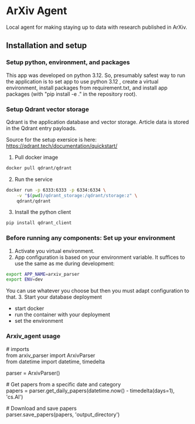 # ArXiv Agent
Local agent for making staying up to data with research published in ArXiv.

## Installation and setup

### Setup python, environment, and packages

This app was developed on python 3.12. So, presumably safest way to run the application is to set app to use python 3.12
, create a virtual environment, install packages from requirement.txt, and install app packages (with "pip install -e ." 
in the repository root).

### Setup Qdrant vector storage

Qdrant is the application database and vector storage. Article data is stored in the Qdrant entry payloads.

Source for the setup exersice is here: https://qdrant.tech/documentation/quickstart/

1. Pull docker image
```bash
docker pull qdrant/qdrant
```
2. Run the service
```bash
docker run -p 6333:6333 -p 6334:6334 \
    -v "$(pwd)/qdrant_storage:/qdrant/storage:z" \
    qdrant/qdrant
```
3. Install the python client
```bash
pip install qdrant_client
```

### Before running any components: Set up your environment
1. Activate you virtual environment.
2. App configuration is based on your environment variable. It suffices to use the same as me during development:
``` bash
export APP_NAME=arxiv_parser
export ENV=dev
```
You can use whatever you choose but then you must adapt configuration to that.
3. Start your database deployment
- start docker
- run the container with your deployment
- set the environment

### Arxiv_agent usage

\# imports\
from arxiv_parser import ArxivParser\
from datetime import datetime, timedelta

parser = ArxivParser()

\# Get papers from a specific date and category\
papers = parser.get_daily_papers(datetime.now() - timedelta(days=1), 'cs.AI')

\# Download and save papers\
parser.save_papers(papers, 'output_directory')